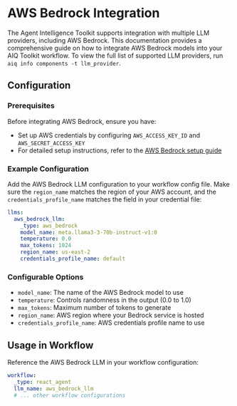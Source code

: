 <!--
SPDX-FileCopyrightText: Copyright (c) 2025, NVIDIA CORPORATION & AFFILIATES. All rights reserved.
SPDX-License-Identifier: Apache-2.0

Licensed under the Apache License, Version 2.0 (the "License");
you may not use this file except in compliance with the License.
You may obtain a copy of the License at

http://www.apache.org/licenses/LICENSE-2.0

Unless required by applicable law or agreed to in writing, software
distributed under the License is distributed on an "AS IS" BASIS,
WITHOUT WARRANTIES OR CONDITIONS OF ANY KIND, either express or implied.
See the License for the specific language governing permissions and
limitations under the License.
-->

# AWS Bedrock Integration

The Agent Intelligence Toolkit supports integration with multiple LLM providers, including AWS Bedrock. This documentation provides a comprehensive guide on how to integrate AWS Bedrock models into your AIQ Toolkit workflow. To view the full list of supported LLM providers, run `aiq info components -t llm_provider`.


## Configuration

### Prerequisites
Before integrating AWS Bedrock, ensure you have:
- Set up AWS credentials by configuring `AWS_ACCESS_KEY_ID` and `AWS_SECRET_ACCESS_KEY`
- For detailed setup instructions, refer to the [AWS Bedrock setup guide](https://docs.aws.amazon.com/bedrock/latest/userguide/setting-up.html)

### Example Configuration
Add the AWS Bedrock LLM configuration to your workflow config file. Make sure the `region_name` matches the region of your AWS account, and the `credentials_profile_name` matches the field in your credential file:

```yaml
llms:
  aws_bedrock_llm:
    _type: aws_bedrock
    model_name: meta.llama3-3-70b-instruct-v1:0
    temperature: 0.0
    max_tokens: 1024
    region_name: us-east-2
    credentials_profile_name: default
```

### Configurable Options
* `model_name`: The name of the AWS Bedrock model to use
* `temperature`: Controls randomness in the output (0.0 to 1.0)
* `max_tokens`: Maximum number of tokens to generate
* `region_name`: AWS region where your Bedrock service is hosted
* `credentials_profile_name`: AWS credentials profile name to use

## Usage in Workflow
Reference the AWS Bedrock LLM in your workflow configuration:

```yaml
workflow:
  _type: react_agent
  llm_name: aws_bedrock_llm
  # ... other workflow configurations
```
